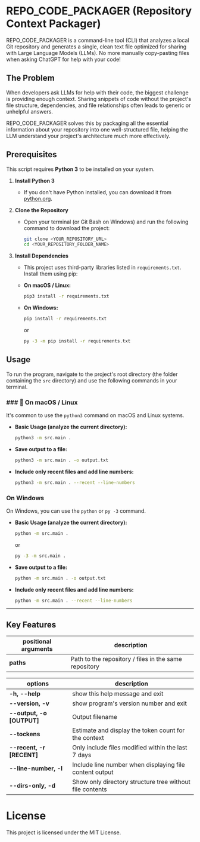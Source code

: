 # REPO_CODE_PACKAGER (Repository Context Packager)

REPO_CODE_PACKAGER is a command-line tool (CLI) that analyzes a local Git repository and generates a single, clean text file optimized for sharing with Large Language Models (LLMs). No more manually copy-pasting files when asking ChatGPT for help with your code!

## The Problem

When developers ask LLMs for help with their code, the biggest challenge is providing enough context. Sharing snippets of code without the project's file structure, dependencies, and file relationships often leads to generic or unhelpful answers.

REPO_CODE_PACKAGER solves this by packaging all the essential information about your repository into one well-structured file, helping the LLM understand your project's architecture much more effectively.

## Prerequisites

This script requires **Python 3** to be installed on your system.

1.  **Install Python 3**
    -   If you don't have Python installed, you can download it from [python.org](https://www.python.org/downloads/).

2.  **Clone the Repository**
    -   Open your terminal (or Git Bash on Windows) and run the following command to download the project:
        ```bash
        git clone <YOUR_REPOSITORY_URL>
        cd <YOUR_REPOSITORY_FOLDER_NAME>
        ```
        
3.  **Install Dependencies**
    -   This project uses third-party libraries listed in `requirements.txt`. Install them using pip:

    -   **On macOS / Linux:**
        ```bash
        pip3 install -r requirements.txt
        ```
    -   **On Windows:**
        ```bash
        pip install -r requirements.txt
        ```
        or
        ```bash
        py -3 -m pip install -r requirements.txt
        ```

## Usage

To run the program, navigate to the project's root directory (the folder containing the `src` directory) and use the following commands in your terminal.

### ### 🍎 On macOS / Linux

It's common to use the `python3` command on macOS and Linux systems.

-   **Basic Usage (analyze the current directory):**
    ```bash
    python3 -m src.main .
    ```

-   **Save output to a file:**
    ```bash
    python3 -m src.main . -o output.txt
    ```

-   **Include only recent files and add line numbers:**
    ```bash
    python3 -m src.main . --recent --line-numbers
    ```


### On Windows

On Windows, you can use the `python` or `py -3` command.

-   **Basic Usage (analyze the current directory):**
    ```bash
    python -m src.main .
    ```
    or
    ```bash
    py -3 -m src.main .
    ```

-   **Save output to a file:**
    ```bash
    python -m src.main . -o output.txt
    ```

-   **Include only recent files and add line numbers:**
    ```bash
    python -m src.main . --recent --line-numbers
    ```

---

## Key Features

| positional arguments | description                                           |
| -------------------- | ----------------------------------------------------- |
| **paths**            | Path to the repository / files in the same repository |

| options                   | description                                                            |
| ------------------------- | ---------------------------------------------------------------------- |
| **-h, --help**            | show this help message and exit                                        |
| **--version, -v**         | show program's version number and exit                                 |
| **--output, -o [OUTPUT]** | Output filename                                                        |
| **--tockens**             | Estimate and display the token count for the context                   |
| **--recent, -r [RECENT]** | Only include files modified within the last 7 days                     |
| **--line-number, -l**     | Include line number when displaying file content output                |
| **--dirs-only, -d**       | Show only directory structure tree without file contents               |

# License
This project is licensed under the MIT License.

